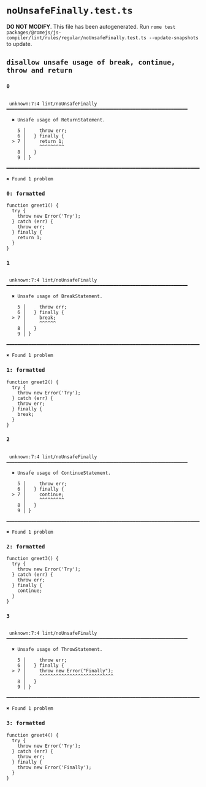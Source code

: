 # `noUnsafeFinally.test.ts`

**DO NOT MODIFY**. This file has been autogenerated. Run `rome test packages/@romejs/js-compiler/lint/rules/regular/noUnsafeFinally.test.ts --update-snapshots` to update.

## `disallow unsafe usage of break, continue, throw and return`

### `0`

```

 unknown:7:4 lint/noUnsafeFinally ━━━━━━━━━━━━━━━━━━━━━━━━━━━━━━━━━━━━━━━━━━━━━━━━━━━━━━━━━━━━━━━━━━

  ✖ Unsafe usage of ReturnStatement.

    5 │     throw err;
    6 │   } finally {
  > 7 │     return 1;
      │     ^^^^^^^^^
    8 │   }
    9 │ }

━━━━━━━━━━━━━━━━━━━━━━━━━━━━━━━━━━━━━━━━━━━━━━━━━━━━━━━━━━━━━━━━━━━━━━━━━━━━━━━━━━━━━━━━━━━━━━━━━━━━

✖ Found 1 problem

```

### `0: formatted`

```
function greet1() {
  try {
    throw new Error('Try');
  } catch (err) {
    throw err;
  } finally {
    return 1;
  }
}

```

### `1`

```

 unknown:7:4 lint/noUnsafeFinally ━━━━━━━━━━━━━━━━━━━━━━━━━━━━━━━━━━━━━━━━━━━━━━━━━━━━━━━━━━━━━━━━━━

  ✖ Unsafe usage of BreakStatement.

    5 │     throw err;
    6 │   } finally {
  > 7 │     break;
      │     ^^^^^^
    8 │   }
    9 │ }

━━━━━━━━━━━━━━━━━━━━━━━━━━━━━━━━━━━━━━━━━━━━━━━━━━━━━━━━━━━━━━━━━━━━━━━━━━━━━━━━━━━━━━━━━━━━━━━━━━━━

✖ Found 1 problem

```

### `1: formatted`

```
function greet2() {
  try {
    throw new Error('Try');
  } catch (err) {
    throw err;
  } finally {
    break;
  }
}

```

### `2`

```

 unknown:7:4 lint/noUnsafeFinally ━━━━━━━━━━━━━━━━━━━━━━━━━━━━━━━━━━━━━━━━━━━━━━━━━━━━━━━━━━━━━━━━━━

  ✖ Unsafe usage of ContinueStatement.

    5 │     throw err;
    6 │   } finally {
  > 7 │     continue;
      │     ^^^^^^^^^
    8 │   }
    9 │ }

━━━━━━━━━━━━━━━━━━━━━━━━━━━━━━━━━━━━━━━━━━━━━━━━━━━━━━━━━━━━━━━━━━━━━━━━━━━━━━━━━━━━━━━━━━━━━━━━━━━━

✖ Found 1 problem

```

### `2: formatted`

```
function greet3() {
  try {
    throw new Error('Try');
  } catch (err) {
    throw err;
  } finally {
    continue;
  }
}

```

### `3`

```

 unknown:7:4 lint/noUnsafeFinally ━━━━━━━━━━━━━━━━━━━━━━━━━━━━━━━━━━━━━━━━━━━━━━━━━━━━━━━━━━━━━━━━━━

  ✖ Unsafe usage of ThrowStatement.

    5 │     throw err;
    6 │   } finally {
  > 7 │     throw new Error("Finally");
      │     ^^^^^^^^^^^^^^^^^^^^^^^^^^^
    8 │   }
    9 │ }

━━━━━━━━━━━━━━━━━━━━━━━━━━━━━━━━━━━━━━━━━━━━━━━━━━━━━━━━━━━━━━━━━━━━━━━━━━━━━━━━━━━━━━━━━━━━━━━━━━━━

✖ Found 1 problem

```

### `3: formatted`

```
function greet4() {
  try {
    throw new Error('Try');
  } catch (err) {
    throw err;
  } finally {
    throw new Error('Finally');
  }
}

```
